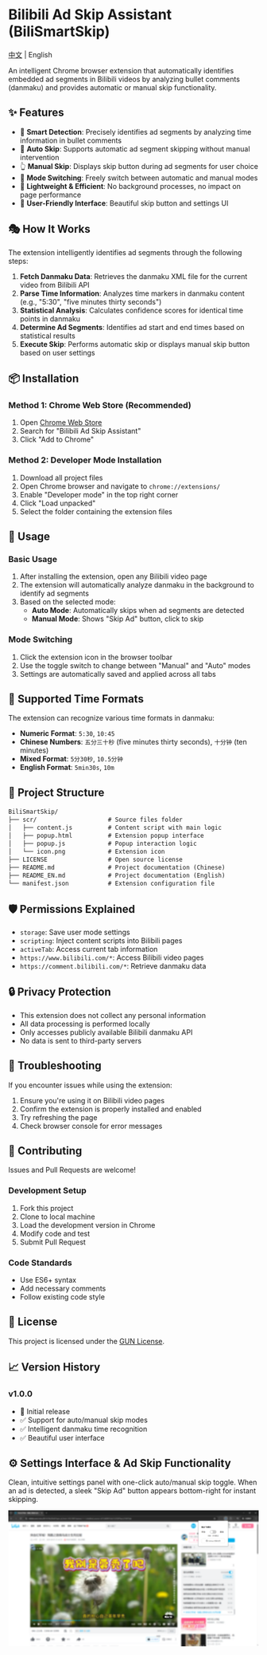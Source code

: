 # Bilibili Ad Skip Assistant (BiliSmartSkip)

[中文](README.md) | English

An intelligent Chrome browser extension that automatically identifies embedded ad segments in Bilibili videos by analyzing bullet comments (danmaku) and provides automatic or manual skip functionality.

## ✨ Features

- 🎯 **Smart Detection**: Precisely identifies ad segments by analyzing time information in bullet comments
- 🤖 **Auto Skip**: Supports automatic ad segment skipping without manual intervention
- 👆 **Manual Skip**: Displays skip button during ad segments for user choice
- 🔄 **Mode Switching**: Freely switch between automatic and manual modes
- 🚀 **Lightweight & Efficient**: No background processes, no impact on page performance
- 🎨 **User-Friendly Interface**: Beautiful skip button and settings UI

## 🎭 How It Works

The extension intelligently identifies ad segments through the following steps:

1. **Fetch Danmaku Data**: Retrieves the danmaku XML file for the current video from Bilibili API
2. **Parse Time Information**: Analyzes time markers in danmaku content (e.g., "5:30", "five minutes thirty seconds")
3. **Statistical Analysis**: Calculates confidence scores for identical time points in danmaku
4. **Determine Ad Segments**: Identifies ad start and end times based on statistical results
5. **Execute Skip**: Performs automatic skip or displays manual skip button based on user settings

## 📦 Installation

### Method 1: Chrome Web Store (Recommended)
1. Open [Chrome Web Store](https://chrome.google.com/webstore)
2. Search for "Bilibili Ad Skip Assistant"
3. Click "Add to Chrome"

### Method 2: Developer Mode Installation
1. Download all project files
2. Open Chrome browser and navigate to `chrome://extensions/`
3. Enable "Developer mode" in the top right corner
4. Click "Load unpacked"
5. Select the folder containing the extension files

## 📖 Usage

### Basic Usage
1. After installing the extension, open any Bilibili video page
2. The extension will automatically analyze danmaku in the background to identify ad segments
3. Based on the selected mode:
   - **Auto Mode**: Automatically skips when ad segments are detected
   - **Manual Mode**: Shows "Skip Ad" button, click to skip

### Mode Switching
1. Click the extension icon in the browser toolbar
2. Use the toggle switch to change between "Manual" and "Auto" modes
3. Settings are automatically saved and applied across all tabs

## 🎯 Supported Time Formats

The extension can recognize various time formats in danmaku:

- **Numeric Format**: `5:30`, `10:45`
- **Chinese Numbers**: `五分三十秒` (five minutes thirty seconds), `十分钟` (ten minutes)
- **Mixed Format**: `5分30秒`, `10.5分钟`
- **English Format**: `5min30s`, `10m`

## 📁 Project Structure

```
BiliSmartSkip/
├── scr/                    # Source files folder
│   ├── content.js          # Content script with main logic
│   ├── popup.html          # Extension popup interface
│   ├── popup.js            # Popup interaction logic
│   └── icon.png            # Extension icon
├── LICENSE                 # Open source license
├── README.md               # Project documentation (Chinese)
├── README_EN.md            # Project documentation (English)
└── manifest.json           # Extension configuration file
```

## 🛡️ Permissions Explained

- `storage`: Save user mode settings
- `scripting`: Inject content scripts into Bilibili pages
- `activeTab`: Access current tab information
- `https://www.bilibili.com/*`: Access Bilibili video pages
- `https://comment.bilibili.com/*`: Retrieve danmaku data

## 🔒 Privacy Protection

- This extension does not collect any personal information
- All data processing is performed locally
- Only accesses publicly available Bilibili danmaku API
- No data is sent to third-party servers

## 🐛 Troubleshooting

If you encounter issues while using the extension:

1. Ensure you're using it on Bilibili video pages
2. Confirm the extension is properly installed and enabled
3. Try refreshing the page
4. Check browser console for error messages

## 🤝 Contributing

Issues and Pull Requests are welcome!

### Development Setup
1. Fork this project
2. Clone to local machine
3. Load the development version in Chrome
4. Modify code and test
5. Submit Pull Request

### Code Standards
- Use ES6+ syntax
- Add necessary comments
- Follow existing code style

## 📄 License

This project is licensed under the [GUN License](LICENSE).

## 📈 Version History

### v1.0.0
- 🎉 Initial release
- ✅ Support for auto/manual skip modes
- ✅ Intelligent danmaku time recognition
- ✅ Beautiful user interface

## ⚙️ Settings Interface & Ad Skip Functionality

Clean, intuitive settings panel with one-click auto/manual skip toggle.
When an ad is detected, a sleek "Skip Ad" button appears bottom-right for instant skipping.

![Ad Skip Feature Demo](./img/full_screen.png)